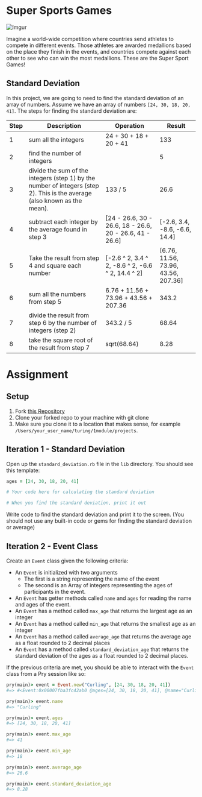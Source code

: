 # Super Sports Games

![Imgur](https://i.imgur.com/wwM9IQe.png)

Imagine a world-wide competition where countries send athletes to compete in different events. Those athletes are awarded medallions based on the place they finish in the events, and countries compete against each other to see who can win the most medallions. These are the Super Sport Games!

## Standard Deviation

In this project, we are going to need to find the standard deviation of an array of numbers. Assume we have an array of numbers `[24, 30, 18, 20, 41]`. The steps for finding the standard deviation are:

Step | Description | Operation | Result
--- | --- | --- | ---
1 | sum all the integers | 24 + 30 + 18 + 20 + 41 | 133
2 | find the number of integers | | 5 |
3 | divide the sum of the integers (step 1) by the number of integers (step 2). This is the average (also known as the mean). | 133 / 5 | 26.6
4 | subtract each integer by the average found in step 3 | [24 - 26.6, 30 - 26.6, 18 - 26.6, 20 - 26.6, 41 - 26.6] | [-2.6, 3.4, -8.6, -6.6, 14.4]
5 | Take the result from step 4 and square each number | [-2.6 ^ 2, 3.4 ^ 2, -8.6 ^ 2, -6.6 ^ 2, 14.4 ^ 2] | [6.76, 11.56, 73.96, 43.56, 207.36]
6 | sum all the numbers from step 5 | 6.76 + 11.56 + 73.96 + 43.56 + 207.36 | 343.2
7 | divide the result from step 6 by the number of integers (step 2) | 343.2 / 5 | 68.64
8 | take the square root of the result from step 7 | sqrt(68.64) | 8.28

# Assignment

## Setup

1. Fork [this Repository](https://github.com/turingschool-examples/generic_super_sports_games)
1. Clone your forked repo to your machine with git clone <ssh key for your repo>
  1. Make sure you clone it to a location that makes sense, for example `/Users/your_user_name/turing/1module/projects`.

## Iteration 1 - Standard Deviation

Open up the `standard_deviation.rb` file in the `lib` directory. You should see this template:

```ruby
ages = [24, 30, 18, 20, 41]

# Your code here for calculating the standard deviation

# When you find the standard deviation, print it out
```

Write code to find the standard deviation and print it to the screen. (You should not use any built-in code or gems for finding the standard deviation or average)

## Iteration 2 - Event Class

Create an `Event` class given the following criteria:

* An `Event` is initialized with two arguments
  * The first is a string representing the name of the event
  * The second is an Array of integers representing the ages of participants in the event.
* An `Event` has getter methods called `name` and `ages` for reading the name and ages of the event.
* An `Event` has a method called `max_age` that returns the largest age as an integer
* An `Event` has a method called `min_age` that returns the smallest age as an integer
* An `Event` has a method called `average_age` that returns the average age as a float rounded to 2 decimal places
* An `Event` has a method called `standard_deviation_age` that returns the standard deviation of the ages as a float rounded to 2 decimal places.

If the previous criteria are met, you should be able to interact with the `Event` class from a Pry session like so:

```ruby
pry(main)> event = Event.new("Curling", [24, 30, 18, 20, 41])
#=> #<Event:0x00007fba3fc42ab0 @ages=[24, 30, 18, 20, 41], @name="Curling">

pry(main)> event.name
#=> "Curling"

pry(main)> event.ages
#=> [24, 30, 18, 20, 41]

pry(main)> event.max_age
#=> 41

pry(main)> event.min_age
#=> 18

pry(main)> event.average_age
#=> 26.6

pry(main)> event.standard_deviation_age
#=> 8.28
```
